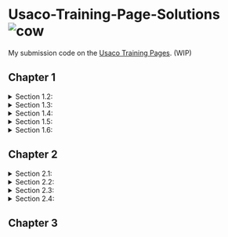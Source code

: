 
# Usaco-Training-Page-Solutions ![cow](https://train.usaco.org/usaco/cowhead2.gif)
My submission code on the [Usaco Training Pages](https://train.usaco.org/usacogate). (WIP)


## Chapter 1

<details>
<summary>Section 1.2: </summary>
<br>
  
| Problem | My Sol |
| -- | -- |
| 1.2.1 [Your Ride Is Here](https://train.usaco.org/usacoprob2?a=JOFfbFzZIvB&S=ride)           |  [Java Solution](/Section%201.2/Your%20Ride%20Is%20Here/ride.java)      |
| 1.2.2 [Greedy Gift Givers](https://train.usaco.org/usacoprob2?a=JOFfbFzZIvB&S=gift1)         |  [Java Solution](/Section%201.2/Greedy%20Gift%20Givers/gift1.java)      |
| 1.2.3 [Friday the Thirteenth](https://train.usaco.org/usacoprob2?a=JOFfbFzZIvB&S=friday)     |  [Java Solution](/Section%201.2/Friday%20the%20Thirteenth/friday.java)  |
| 1.2.4 [Broken Necklace](https://train.usaco.org/usacoprob2?a=JOFfbFzZIvB&S=beads)            |  [Java Solution](/Section%201.2/Broken%20Necklace/beads.java)           |
</details>

<details>
<summary>Section 1.3: </summary>
<br>
  
| Problem | My Sol |
| -- | -- |
| 1.3.1 [Milking Cows](https://train.usaco.org/usacoprob2?a=zKUS1lbb1UL&S=milk2)             |  [Java Solution](/Section%201.3/Milking%20Cows/milk2.java)   |
| 1.3.2 [Transformations](https://train.usaco.org/usacoprob2?a=zKUS1lbb1UL&S=transform)      |  [Java Solution](/Section%201.3/Transformations/transform.java)   |
| 1.3.3 [Name That Number](https://train.usaco.org/usacoprob2?a=zKUS1lbb1UL&S=namenum)       |  [Java Solution](/Section%201.3/Name%20That%20Number/namenum.java)   |
| 1.3.4 [Palindromic Squares](https://train.usaco.org/usacoprob2?a=zKUS1lbb1UL&S=palsquare)  |  [Java Solution](/Section%201.3/Palindromic%20Squares/palsquare.java)   | 
| 1.3.5 [Dual Palindromes](https://train.usaco.org/usacoprob2?a=zKUS1lbb1UL&S=dualpal)       |  [Java Solution](/Section%201.3/Dual%20Palindromes/dualpal.java)   | 

</details>

<details>
<summary>Section 1.4: </summary>
<br>
  
| Problem | My Sol |
| -- | -- |
| 1.4.1 [Mixing Milk](https://train.usaco.org/usacoprob2?a=zKUS1lbb1UL&S=milk)          |  [Java Solution](/Section%201.4/Mixing%20Milk/milk.java)         |
| 1.4.2 [Barn Repair](https://train.usaco.org/usacoprob2?a=zKUS1lbb1UL&S=barn1)         |  [Java Solution](/Section%201.4/Barn%20Repair/barn1.java)        |
| 1.4.3 [Prime Cryptarithm](https://train.usaco.org/usacoprob2?a=zKUS1lbb1UL&S=crypt1)  |  [Java Solution](/Section%201.4/Prime%20Cryptarithm/crypt1.java) |
| 1.4.4 [Combination Lock](https://train.usaco.org/usacoprob2?a=zKUS1lbb1UL&S=combo)    |  [Java Solution](/Section%201.4/Combination%20Lock/combo.java)   |
| 1.4.5 [Wormholes](https://train.usaco.org/usacoprob2?a=zKUS1lbb1UL&S=wormhole)        |  [Java Solution](/Section%201.4/Wormholes/wormhole.java)         |
| 1.4.6 [Ski Design](https://train.usaco.org/usacoprob2?a=zKUS1lbb1UL&S=skidesign)      |  [Java Solution](/Section%201.4/Ski%20Design/skidesign.java)     |

</details>

<details>
<summary>Section 1.5: </summary>
<br>
  
| Problem | My Sol |
| -- | -- |
| 1.5.1 [Arithmetic Progressions](https://train.usaco.org/usacoprob2?a=wzJFDqQ89Jg&S=ariprog)  |  [Java Solution](/Section%201.5/Arithmetic%20Progressions/ariprog.java)  |
| 1.5.2 [Mother's Milk](https://train.usaco.org/usacoprob2?a=wzJFDqQ89Jg&S=milk3)              |  [Java Solution](/Section%201.5/Mother's%20Milk/milk3.java)              |

</details>

<details>
<summary>Section 1.6: </summary>
<br>
  
| Problem | My Sol |
| -- | -- |
| 1.6.1 [Number Triangles](https://train.usaco.org/usacoprob2?a=wzJFDqQ89Jg&S=numtri)      |  [Java Solution](/Section%201.6/Number%20Triangles/numtri.java)  |
| 1.6.2 [Prime Palindromes](https://train.usaco.org/usacoprob2?a=wzJFDqQ89Jg&S=pprime)     |  [Java Solution](/Section%201.6/Prime%20Palindromes/pprime.java) |
| 1.6.3 [SuperPrime Rib](https://train.usaco.org/usacoprob2?a=wzJFDqQ89Jg&S=sprime)        |  [Java Solution](/Section%201.6/Superprime%20Rib/sprime.java)    |

</details>

## Chapter 2

<details>
<summary>Section 2.1: </summary>
<br>
  
| Problem | My Sol |
| -- | -- |
| 2.1.1 [The Castle](https://train.usaco.org/usacoprob2?a=sRHsEZ2YHxO&S=castle)                     |  [Java Solution](/Section%202.1/The%20Castle/The%20Castle.java)      |
| 2.1.2 [Ordered Fractions](https://train.usaco.org/usacoprob2?a=sRHsEZ2YHxO&S=frac1)               |  [Java Solution](/Section%202.1/Ordered%20Fractions/frac1.java)      |
| 2.1.3 [Sorting A Three-Valued Sequence](https://train.usaco.org/usacoprob2?a=sRHsEZ2YHxO&S=sort3) |  [Java Solution](/Section%202.1/Sorting%20A%20Three-Valued%20Sequence/sort3.java)  |
| 2.1.4 [Healthy Holsteins](https://train.usaco.org/usacoprob2?a=sRHsEZ2YHxO&S=holstein)            |  [Java Solution](/Section%202.1/Healthy%20Holsteins/holstein.java)           |
| 2.1.5 [Hamming Codes](https://train.usaco.org/usacoprob2?a=sRHsEZ2YHxO&S=hamming)                 |   [Java Solution](/Section%202.1/Hamming%20Codes/Hamming%20Codes%202.java)           |
</details>

<details>
<summary>Section 2.2: </summary>
<br>
  
| Problem | My Sol |
| -- | -- |
| 2.2.1 [Preface Numbering](https://train.usaco.org/usacoprob2?a=sRHsEZ2YHxO&S=preface)   |  [Java Solution](/Section%202.2/Preface%20Numbering/preface.java)   |
| 2.2.2 [Subset Sums](https://train.usaco.org/usacoprob2?a=sRHsEZ2YHxO&S=subset)          |  [Java Solution](/Section%202.2/Subset%20Sums/subset.java)          |
| 2.2.3 [Runaround Numbers](https://train.usaco.org/usacoprob2?a=sRHsEZ2YHxO&S=runround)  |  [Java Solution](/Section%202.2/Runaround%20Numbers/runround.java)  |
| 2.2.4 [Party Lamps](https://train.usaco.org/usacoprob2?a=sRHsEZ2YHxO&S=lamps)           |  [Java Solution](/Section%202.2/Party%20Lamps/lamps.java)           |
</details>

<details>
<summary>Section 2.3: </summary>
<br>
  
| Problem | My Sol |
| -- | -- |
| 2.3.1 [The Longest Prefix](https://train.usaco.org/usacoprob2?a=HS2piNoM6ik&S=prefix)      |  [Java Solution](https://github.com/)          |
| 2.3.2 [Cow Pedigrees](https://train.usaco.org/usacoprob2?a=HS2piNoM6ik&S=nocows)           |  [Java Solution](https://github.com/)          |
| 2.3.3 [Zero Sum](https://train.usaco.org/usacoprob2?a=HS2piNoM6ik&S=zerosum)               |  [Java Solution](https://github.com/)           |
| 2.3.4 [Money Systems](https://train.usaco.org/usacoprob2?a=HS2piNoM6ik&S=money)            |  [Java Solution](https://github.com/)           |
| 2.3.5 [Controlling Companies](https://train.usaco.org/usacoprob2?a=HS2piNoM6ik&S=concom)   |  [Java Solution](https://github.com/)           |
</details>

<details>
<summary>Section 2.4: </summary>
<br>
  
| Problem | My Sol |
| -- | -- |
| 2.4.1 [The Tamworth Two](https://train.usaco.org/usacoprob2?a=HS2piNoM6ik&S=ttwo)      |  [Java Solution](https://github.com/)          |
| 2.4.2 [Overfencing](https://train.usaco.org/usacoprob2?a=HS2piNoM6ik&S=maze1)           |  [Java Solution](https://github.com/)          |
| 2.4.3 [Cow Tours](https://train.usaco.org/usacoprob2?a=HS2piNoM6ik&S=cowtour)               |  [Java Solution](https://github.com/)           |
| 2.4.4 [Bessie Come Home](https://train.usaco.org/usacoprob2?a=HS2piNoM6ik&S=comehome)            |  [Java Solution](https://github.com/)           |
| 2.4.5 [Fractions to Decimals](https://train.usaco.org/usacoprob2?a=HS2piNoM6ik&S=fracdec)   |  [Java Solution](https://github.com/)           |
</details>

## Chapter 3

